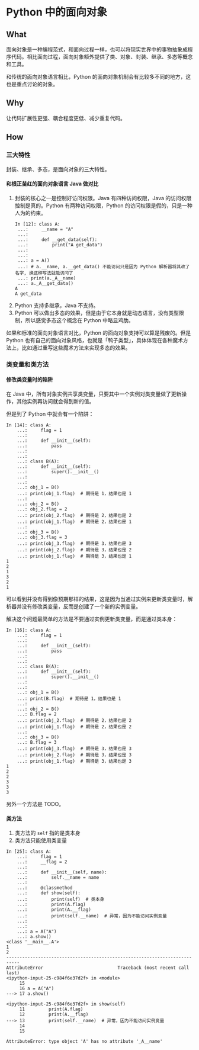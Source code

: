 # Python 中的面向对象

## What

面向对象是一种编程范式，和面向过程一样，也可以将现实世界中的事物抽象成程序代码。相比面向过程，面向对象额外提供了类、对象、封装、继承、多态等概念和工具。

和传统的面向对象语言相比，Python 的面向对象机制会有比较多不同的地方，这也是重点讨论的对象。

## Why

让代码扩展性更强、耦合程度更低、减少重复代码。

## How

### 三大特性

封装、继承、多态，是面向对象的三大特性。

#### 和根正苗红的面向对象语言 Java 做对比

1. 封装的核心之一是控制好访问权限。Java 有四种访问权限，Java 的访问权限控制是真的。Python 有两种访问权限，Python 的访问权限是假的，只是一种人为的约束。
   ```ipython
   In [12]: class A:
    ...:     __name = "A"
    ...:
    ...:     def __get_data(self):
    ...:         print("A get_data")
    ...:
    ...:
    ...: a = A()
    ...: # a.__name, a.__get_data() 不能访问只是因为 Python 解析器将其改了名字, 换这种写法就能访问了
    ...: print(a._A__name)
    ...: a._A__get_data()
   A
   A get_data
   ```
2. Python 支持多继承，Java 不支持。
3. Python 可以做出多态的效果，但是由于它本身就是动态语言，没有类型限制，所以感觉多态这个概念在 Python 中略显鸡肋。

如果和标准的面向对象语言对比，Python 的面向对象支持可以算是残废的。但是 Python 也有自己的面向对象风格，也就是「鸭子类型」，具体体现在各种魔术方法上，比如通过重写这些魔术方法来实现多态的效果。

### 类变量和类方法

#### 修改类变量时的陷阱

在 Java 中，所有对象实例共享类变量，只要其中一个实例对类变量做了更新操作，其他实例再访问就会得到新的值。

但是到了 Python 中就会有一个陷阱：

```ipython
In [14]: class A:
    ...:     flag = 1
    ...:
    ...:     def __init__(self):
    ...:         pass
    ...:
    ...:
    ...: class B(A):
    ...:     def __init__(self):
    ...:         super().__init__()
    ...:
    ...:
    ...: obj_1 = B()
    ...: print(obj_1.flag)  # 期待是 1，结果也是 1
    ...:
    ...: obj_2 = B()
    ...: obj_2.flag = 2
    ...: print(obj_2.flag)  # 期待是 2，结果也是 2
    ...: print(obj_1.flag)  # 期待是 2，结果也是 1
    ...:
    ...: obj_3 = B()
    ...: obj_3.flag = 3
    ...: print(obj_3.flag)  # 期待是 3，结果也是 3
    ...: print(obj_2.flag)  # 期待是 3，结果也是 2
    ...: print(obj_1.flag)  # 期待是 3，结果也是 1
1
2
1
3
2
1
```

可以看到并没有得到像预期那样的结果，这是因为当通过实例来更新类变量时，解析器并没有修改类变量，反而是创建了一个新的实例变量。

解决这个问题最简单的方法是不要通过实例更新类变量，而是通过类本身：

```IPYTHON
In [16]: class A:
    ...:     flag = 1
    ...:
    ...:     def __init__(self):
    ...:         pass
    ...:
    ...:
    ...: class B(A):
    ...:     def __init__(self):
    ...:         super().__init__()
    ...:
    ...:
    ...: obj_1 = B()
    ...: print(B.flag)  # 期待是 1，结果也是 1
    ...:
    ...: obj_2 = B()
    ...: B.flag = 2
    ...: print(obj_2.flag)  # 期待是 2，结果也是 2
    ...: print(obj_1.flag)  # 期待是 2，结果也是 2
    ...:
    ...: obj_3 = B()
    ...: B.flag = 3
    ...: print(obj_3.flag)  # 期待是 3，结果也是 3
    ...: print(obj_2.flag)  # 期待是 3，结果也是 3
    ...: print(obj_1.flag)  # 期待是 3，结果也是 3
1
2
2
3
3
3
```

另外一个方法是 TODO。

#### 类方法

1. 类方法的 `self` 指的是类本身
2. 类方法只能使用类变量

```IPYTHON
In [25]: class A:
    ...:     flag = 1
    ...:     __flag = 2
    ...:
    ...:     def __init__(self, name):
    ...:         self.__name = name
    ...:
    ...:     @classmethod
    ...:     def show(self):
    ...:         print(self)  # 类本身
    ...:         print(A.flag)
    ...:         print(A.__flag)
    ...:         print(self.__name)  # 异常，因为不能访问实例变量
    ...:
    ...:
    ...: a = A("A")
    ...: a.show()
<class '__main__.A'>
1
2
---------------------------------------------------------------------------
AttributeError                            Traceback (most recent call last)
<ipython-input-25-c984f6e37d2f> in <module>
     15
     16 a = A("A")
---> 17 a.show()

<ipython-input-25-c984f6e37d2f> in show(self)
     11         print(A.flag)
     12         print(A.__flag)
---> 13         print(self.__name)  # 异常，因为不能访问实例变量
     14
     15

AttributeError: type object 'A' has no attribute '_A__name'
```
